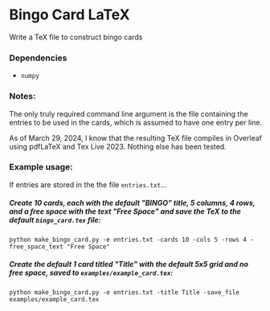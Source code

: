 # Bingo Card LaTeX
Write a TeX file to construct bingo cards

### Dependencies
- `numpy`

### Notes:

The only truly required command line argument is the file containing the entries to be used in the cards, which is assumed to have one entry per line.

As of March 29, 2024, I know that the resulting TeX file compiles in Overleaf using pdfLaTeX and Tex Live 2023. Nothing else has been tested.

### Example usage:

If entries are stored in the the file `entries.txt`...

##### Create 10 cards, each with the default "BINGO" title, 5 columns, 4 rows, and a free space with the text "Free Space" and save the TeX to the default `bingo_card.tex` file:
`python make_bingo_card.py -e entries.txt -cards 10 -cols 5 -rows 4 -free_space_text "Free Space"`

##### Create the default 1 card titled "Title" with the default 5x5 grid and no free space, saved to `examples/example_card.tex`:
`python make_bingo_card.py -e entries.txt -title Title -save_file examples/example_card.tex`